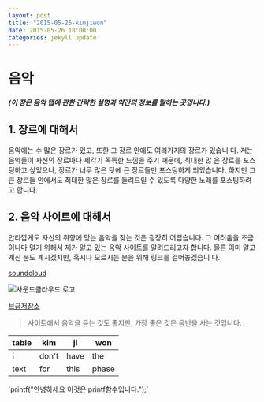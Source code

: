 ```yaml
---
layout: post
title: "2015-05-26-kimjiwon"
date: 2015-05-26 18:00:00
categories: jekyll update
---
```


# **음악**

#### *(이 장은 음악 탭에 관한 간략한 설명과 약간의 정보를 말하는 곳입니다.)*

## **1. 장르에 대해서**
  음악에는 수 많은 장르가 있고, 또한 그 장르 안에도 여러가지의 장르가 있습니
 다. 저는 음악들이 자신의 장르마다 제각기 독특한 느낌을 주기 때문에, 최대한 많
 은 장르를 포스팅하고 싶었으나, 장르가 너무 많은 탓에 큰 장르들만 포스팅하게
 되었습니다. 하지만 그 큰 장르들 안에서도 최대한 많은 장르를 들려드릴 수 있도록
 다양한 노래를 포스팅하려고 합니다.

## **2. 음악 사이트에 대해서**
  안타깝게도 자신의 취향에 맞는 음악을 찾는 것은 굉장히 어렵습니다. 그 어려움을
 조금이나마 덜기 위해서 제가 알고 있는 음악 사이트를 알려드리고자 합니다. 물론
 이미 알고 계신 분도 계시겠지만, 혹시나 모르시는 분을 위해 링크를 걸어놓겠습니
 다.

 [soundcloud](https://soundcloud.com)
 
![사운드클라우드 로고](http://www.cfse.cam.ac.uk/Sounddloud_logo/image_preview)

 [브금저장소][1]

 >사이트에서 음악을 듣는 것도 좋지만, 가장 좋은 것은 음반을 사는 것입니다.

| table |  kim  |  ji  |  won  |
| ----- | ----- | ---- | ----- |
|   i   | don't | have |  the  |
| text  |  for  | this | phase |

\`printf("안녕하세요 이것은 printf함수입니다.");\`

[1]: https://www.bgmstore.net/
